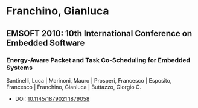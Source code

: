 # Franchino, Gianluca

## EMSOFT 2010: 10th International Conference on Embedded Software

### Energy-Aware Packet and Task Co-Scheduling for Embedded Systems
Santinelli, Luca | Marinoni, Mauro | Prosperi, Francesco | Esposito, Francesco | Franchino, Gianluca | Buttazzo, Giorgio C.
* DOI: [10.1145/1879021.1879058](https://doi.org/10.1145/1879021.1879058)

